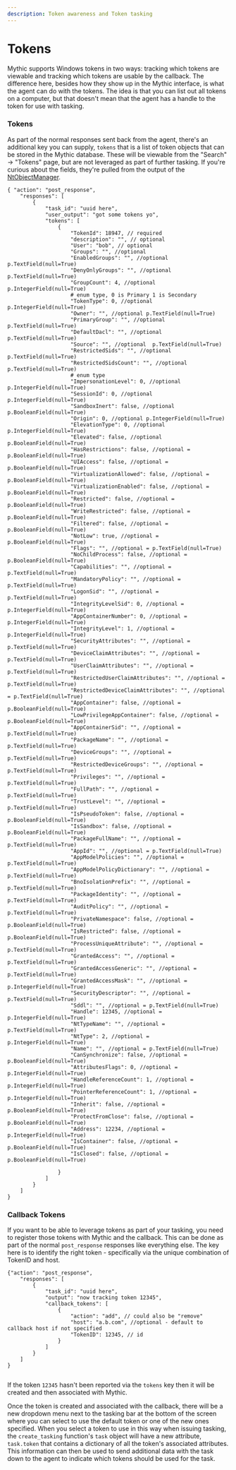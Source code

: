 ```yaml
---
description: Token awareness and Token tasking
---
```


# Tokens

Mythic supports Windows tokens in two ways: tracking which tokens are viewable and tracking which tokens are usable by the callback. The difference here, besides how they show up in the Mythic interface, is what the agent can do with the tokens. The idea is that you can list out all tokens on a computer, but that doesn't mean that the agent has a handle to the token for use with tasking.&#x20;

### Tokens

As part of the normal responses sent back from the agent, there's an additional key you can supply, `tokens` that is a list of token objects that can be stored in the Mythic database. These will be viewable from the "Search" -> "Tokens" page, but are not leveraged as part of further tasking. If you're curious about the fields, they're pulled from the output of the [NtObjectManager](https://github.com/googleprojectzero/sandbox-attacksurface-analysis-tools/blob/main/NtObjectManager/NtTokenFunctions.ps1).

```
{ "action": "post_response",
    "responses": [
        {
            "task_id": "uuid here",
            "user_output": "got some tokens yo",
            "tokens": [
                {
                    "TokenId": 18947, // required
                    "description": "", // optional
                    "User": "bob", // optional
                    "Groups": "", //optional
                    "EnabledGroups": "", //optional p.TextField(null=True)
                    "DenyOnlyGroups": "", //optional p.TextField(null=True)
                    "GroupCount": 4, //optional p.IntegerField(null=True)
                    # enum type, 0 is Primary 1 is Secondary
                    "TokenType": 0, //optional p.IntegerField(null=True)
                    "Owner": "", //optional p.TextField(null=True)
                    "PrimaryGroup": "", //optional p.TextField(null=True)
                    "DefaultDacl": "", //optional p.TextField(null=True)
                    "Source": "", //optional  p.TextField(null=True)
                    "RestrictedSids": "", //optional p.TextField(null=True)
                    "RestrictedSidsCount": "", //optional p.TextField(null=True)
                    # enum type
                    "ImpersonationLevel": 0, //optional p.IntegerField(null=True)
                    "SessionId": 0, //optional p.IntegerField(null=True)
                    "SandboxInert": false, //optional p.BooleanField(null=True)
                    "Origin": 0, //optional p.IntegerField(null=True)
                    "ElevationType": 0, //optional p.IntegerField(null=True)
                    "Elevated": false, //optional p.BooleanField(null=True)
                    "HasRestrictions": false, //optional = p.BooleanField(null=True)
                    "UIAccess": false, //optional = p.BooleanField(null=True)
                    "VirtualizationAllowed": false, //optional = p.BooleanField(null=True)
                    "VirtualizationEnabled": false, //optional = p.BooleanField(null=True)
                    "Restricted": false, //optional = p.BooleanField(null=True)
                    "WriteRestricted": false, //optional = p.BooleanField(null=True)
                    "Filtered": false, //optional = p.BooleanField(null=True)
                    "NotLow": true, //optional = p.BooleanField(null=True)
                    "Flags": "", //optional = p.TextField(null=True)
                    "NoChildProcess": false, //optional = p.BooleanField(null=True)
                    "Capabilities": "", //optional = p.TextField(null=True)
                    "MandatoryPolicy": "", //optional = p.TextField(null=True)
                    "LogonSid": "", //optional = p.TextField(null=True)
                    "IntegrityLevelSid": 0, //optional = p.IntegerField(null=True)
                    "AppContainerNumber": 0, //optional = p.IntegerField(null=True)
                    "IntegrityLevel": 1, //optional = p.IntegerField(null=True)
                    "SecurityAttributes": "", //optional = p.TextField(null=True)
                    "DeviceClaimAttributes": "", //optional = p.TextField(null=True)
                    "UserClaimAttributes": "", //optional = p.TextField(null=True)
                    "RestrictedUserClaimAttributes": "", //optional = p.TextField(null=True)
                    "RestrictedDeviceClaimAttributes": "", //optional = p.TextField(null=True)
                    "AppContainer": false, //optional = p.BooleanField(null=True)
                    "LowPrivilegeAppContainer": false, //optional = p.BooleanField(null=True)
                    "AppContainerSid": "", //optional = p.TextField(null=True)
                    "PackageName": "", //optional = p.TextField(null=True)
                    "DeviceGroups": "", //optional = p.TextField(null=True)
                    "RestrictedDeviceGroups": "", //optional = p.TextField(null=True)
                    "Privileges": "", //optional = p.TextField(null=True)
                    "FullPath": "", //optional = p.TextField(null=True)
                    "TrustLevel": "", //optional = p.TextField(null=True)
                    "IsPseudoToken": false, //optional = p.BooleanField(null=True)
                    "IsSandbox": false, //optional = p.BooleanField(null=True)
                    "PackageFullName": "", //optional = p.TextField(null=True)
                    "AppId": "", //optional = p.TextField(null=True)
                    "AppModelPolicies": "", //optional = p.TextField(null=True)
                    "AppModelPolicyDictionary": "", //optional = p.TextField(null=True)
                    "BnoIsolationPrefix": "", //optional = p.TextField(null=True)
                    "PackageIdentity": "", //optional = p.TextField(null=True)
                    "AuditPolicy": "", //optional = p.TextField(null=True)
                    "PrivateNamespace": false, //optional = p.BooleanField(null=True)
                    "IsRestricted": false, //optional = p.BooleanField(null=True)
                    "ProcessUniqueAttribute": "", //optional = p.TextField(null=True)
                    "GrantedAccess": "", //optional = p.TextField(null=True)
                    "GrantedAccessGeneric": "", //optional = p.TextField(null=True)
                    "GrantedAccessMask": "", //optional = p.IntegerField(null=True)
                    "SecurityDescriptor": "", //optional = p.TextField(null=True)
                    "Sddl": "", //optional = p.TextField(null=True)
                    "Handle": 12345, //optional = p.IntegerField(null=True)
                    "NtTypeName": "", //optional = p.TextField(null=True)
                    "NtType": 2, //optional = p.IntegerField(null=True)
                    "Name": "", //optional = p.TextField(null=True)
                    "CanSynchronize": false, //optional = p.BooleanField(null=True)
                    "AttributesFlags": 0, //optional = p.IntegerField(null=True)
                    "HandleReferenceCount": 1, //optional = p.IntegerField(null=True)
                    "PointerReferenceCount": 1, //optional = p.IntegerField(null=True)
                    "Inherit": false, //optional = p.BooleanField(null=True)
                    "ProtectFromClose": false, //optional = p.BooleanField(null=True)
                    "Address": 12234, //optional = p.IntegerField(null=True)
                    "IsContainer": false, //optional = p.BooleanField(null=True)
                    "IsClosed": false, //optional = p.BooleanField(null=True)
                    
                }
            ]
        }
    ]
}
```

### Callback Tokens

If you want to be able to leverage tokens as part of your tasking, you need to register those tokens with Mythic and the callback. This can be done as part of the normal `post_response` responses like everything else. The key here is to identify the right token - specifically via the unique combination of TokenID and host.

```
{"action": "post_response",
    "responses": [
        {
            "task_id": "uuid here",
            "output": "now tracking token 12345",
            "callback_tokens": [
                {
                    "action": "add", // could also be "remove"
                    "host": "a.b.com", //optional - default to callback host if not specified
                    "TokenID": 12345, // id 
                }
            ]
        }
    ]
}
                    
```

If the token `12345` hasn't been reported via the `tokens` key then it will be created and then associated with Mythic.

Once the token is created and associated with the callback, there will be a new dropdown menu  next to the tasking bar at the bottom of the screen where you can select to use the default token or one of the new ones specified. When you select a token to use in this way when issuing tasking, the `create_tasking` function's `task` object will have a new attribute, `task.token` that contains a dictionary of all the token's associated attributes. This information can then be used to send additional data with the task down to the agent to indicate which tokens should be used for the task.
